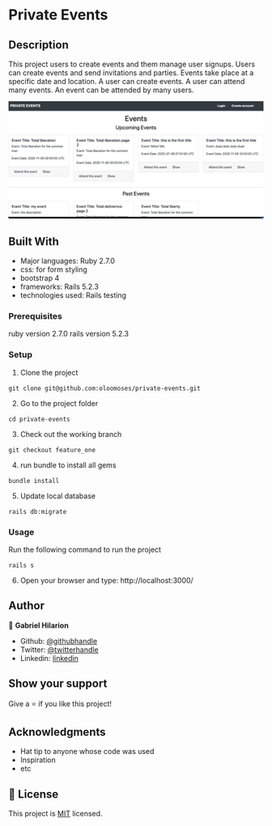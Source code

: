  # Private Events

## Description
This project users to create events and them manage user signups. Users can create events and send invitations and parties. Events take place at a specific date and location.  A user can create events. A user can attend many events. An event can be attended by many users.

![screenshot](app/assets/images/Screenshot.png)

## Built With
- Major languages: Ruby 2.7.0
- css: for form styling
- bootstrap 4
- frameworks: Rails 5.2.3
- technologies used: Rails testing

### Prerequisites
ruby version 2.7.0
rails version 5.2.3

### Setup
1. Clone the project
```console
git clone git@github.com:oloomoses/private-events.git
```
2. Go to the project folder
```console
cd private-events
```
3. Check out the working branch
```console
git checkout feature_one
```
4. run bundle to install all gems
```console
bundle install
```
5. Update local database
```console
rails db:migrate
```

### Usage
Run the following command to run the project
```console
rails s
```  
6. Open your browser and type: http://localhost:3000/

## Author

👤 **Gabriel Hilarion**

- Github: [@githubhandle](https://github.com/gabrie-lhilarion)
- Twitter: [@twitterhandle](https://twitter.com/gabrielDeman)
- Linkedin: [linkedin](https://www.linkedin.com/in/gabrielhilarion/)



## Show your support

Give a ⭐️ if you like this project!

## Acknowledgments

- Hat tip to anyone whose code was used
- Inspiration
- etc

## 📝 License

This project is [MIT](lic.url) licensed.
